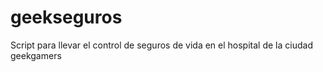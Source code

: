 # geekseguros
Script para llevar el control de seguros de vida en el hospital de la ciudad geekgamers

